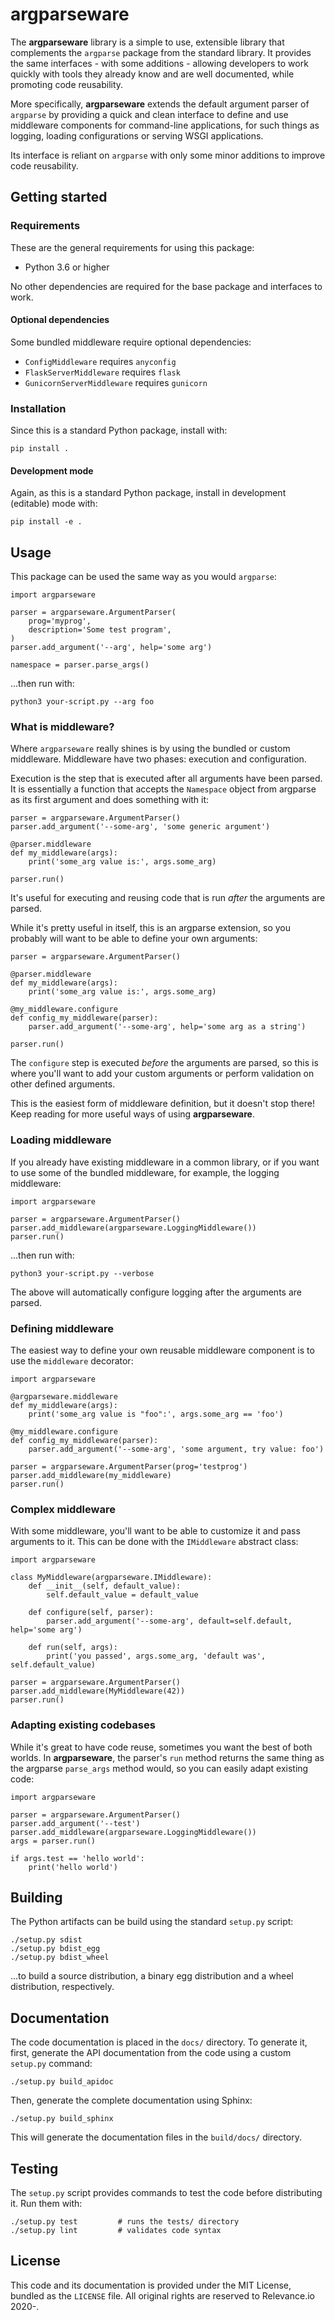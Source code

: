# argparseware

The **argparseware** library is a simple to use, extensible library that complements the
`argparse` package from the standard library. It provides the same interfaces - with
some additions - allowing developers to work quickly with tools they already know and
are well documented, while promoting code reusability.

More specifically, **argparseware** extends the default argument parser of `argparse`
by providing a quick and clean interface to define and use middleware components for
command-line applications, for such things as logging, loading configurations or
serving WSGI applications.

Its interface is reliant on `argparse` with only some minor additions to improve
code reusability.

## Getting started

### Requirements

These are the general requirements for using this package:

- Python 3.6 or higher

No other dependencies are required for the base package and interfaces to work.

#### Optional dependencies

Some bundled middleware require optional dependencies:

- `ConfigMiddleware` requires `anyconfig`
- `FlaskServerMiddleware` requires `flask`
- `GunicornServerMiddleware` requires `gunicorn`

### Installation

Since this is a standard Python package, install with:

    pip install .

#### Development mode

Again, as this is a standard Python package, install in development (editable) mode with:

    pip install -e .

## Usage

This package can be used the same way as you would `argparse`:

    import argparseware

    parser = argparseware.ArgumentParser(
        prog='myprog',
        description='Some test program',
    )
    parser.add_argument('--arg', help='some arg')

    namespace = parser.parse_args()

...then run with:

    python3 your-script.py --arg foo

### What is middleware?

Where `argparseware` really shines is by using the bundled or custom middleware. Middleware
have two phases: execution and configuration.

Execution is the step that is executed after all arguments have been parsed. It is essentially
a function that accepts the `Namespace` object from argparse as its first argument and does
something with it:

    parser = argparseware.ArgumentParser()
    parser.add_argument('--some-arg', 'some generic argument')

    @parser.middleware
    def my_middleware(args):
        print('some_arg value is:', args.some_arg)

    parser.run()

It's useful for executing and reusing code that is run *after* the arguments are parsed.

While it's pretty useful in itself, this is an argparse extension, so you probably will want
to be able to define your own arguments:

    parser = argparseware.ArgumentParser()

    @parser.middleware
    def my_middleware(args):
        print('some_arg value is:', args.some_arg)

    @my_middleware.configure
    def config_my_middleware(parser):
        parser.add_argument('--some-arg', help='some arg as a string')

    parser.run()

The `configure` step is executed *before* the arguments are parsed, so this is where you'll
want to add your custom arguments or perform validation on other defined arguments.

This is the easiest form of middleware definition, but it doesn't stop there! Keep reading
for more useful ways of using **argparseware**.

### Loading middleware

If you already have existing middleware in a common library, or if you want to use
some of the bundled middleware, for example, the logging middleware:

    import argparseware

    parser = argparseware.ArgumentParser()
    parser.add_middleware(argparseware.LoggingMiddleware())
    parser.run()

...then run with:

    python3 your-script.py --verbose

The above will automatically configure logging after the arguments are parsed.

### Defining middleware

The easiest way to define your own reusable middleware component is to use the
`middleware` decorator:

    import argparseware

    @argparseware.middleware
    def my_middleware(args):
        print('some_arg value is "foo":', args.some_arg == 'foo')

    @my_middleware.configure
    def config_my_middleware(parser):
        parser.add_argument('--some-arg', 'some argument, try value: foo')

    parser = argparseware.ArgumentParser(prog='testprog')
    parser.add_middleware(my_middleware)
    parser.run()

### Complex middleware

With some middleware, you'll want to be able to customize it and pass arguments
to it. This can be done with the `IMiddleware` abstract class:

    import argparseware

    class MyMiddleware(argparseware.IMiddleware):
        def __init__(self, default_value):
            self.default_value = default_value

        def configure(self, parser):
            parser.add_argument('--some-arg', default=self.default, help='some arg')

        def run(self, args):
            print('you passed', args.some_arg, 'default was', self.default_value)

    parser = argparseware.ArgumentParser()
    parser.add_middleware(MyMiddleware(42))
    parser.run()

### Adapting existing codebases

While it's great to have code reuse, sometimes you want the best of both worlds. In
**argparseware**, the parser's `run` method returns the same thing as the argparse
`parse_args` method would, so you can easily adapt existing code:

    import argparseware

    parser = argparseware.ArgumentParser()
    parser.add_argument('--test')
    parser.add_middleware(argparseware.LoggingMiddleware())
    args = parser.run()

    if args.test == 'hello world':
        print('hello world')

## Building

The Python artifacts can be build using the standard `setup.py` script:

    ./setup.py sdist
    ./setup.py bdist_egg
    ./setup.py bdist_wheel

...to build a source distribution, a binary egg distribution and a wheel distribution, respectively.

## Documentation

The code documentation is placed in the `docs/` directory. To generate it, first, generate
the API documentation from the code using a custom `setup.py` command:

    ./setup.py build_apidoc

Then, generate the complete documentation using Sphinx:

    ./setup.py build_sphinx

This will generate the documentation files in the `build/docs/` directory.

## Testing

The `setup.py` script provides commands to test the code before distributing it. Run
them with:

    ./setup.py test         # runs the tests/ directory
    ./setup.py lint         # validates code syntax

## License

This code and its documentation is provided under the MIT License, bundled as the `LICENSE`
file. All original rights are reserved to Relevance.io 2020-.
